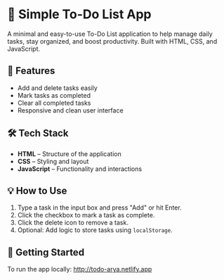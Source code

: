 # 📝 Simple To-Do List App

A minimal and easy-to-use To-Do List application to help manage daily tasks, stay organized, and boost productivity. Built with HTML, CSS, and JavaScript.

## 🚀 Features

- Add and delete tasks easily
- Mark tasks as completed
- Clear all completed tasks
- Responsive and clean user interface

## 🛠 Tech Stack

- **HTML** – Structure of the application  
- **CSS** – Styling and layout  
- **JavaScript** – Functionality and interactions  

## 💡 How to Use

1. Type a task in the input box and press "Add" or hit Enter.
2. Click the checkbox to mark a task as complete.
3. Click the delete icon to remove a task.
4. Optional: Add logic to store tasks using `localStorage`.

## 📂 Getting Started

To run the app locally: http://todo-arya.netlify.app
